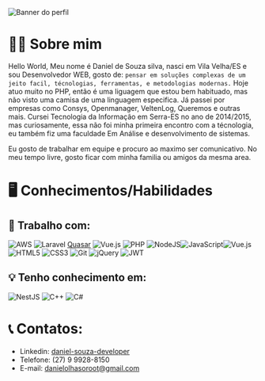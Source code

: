 ![Banner do perfil](https://i.ibb.co/Qr1j6TH/Banner-README.png)

# 🙋‍♂️ Sobre mim
Hello World, Meu nome é Daniel de Souza silva, nasci em Vila Velha/ES e sou Desenvolvedor WEB, gosto de: `pensar em soluções complexas de um jeito facil, técnologias, ferramentas, e metodologias modernas.`
Hoje atuo muito no PHP, então é uma liguagem que estou bem habituado, mas não visto uma camisa de uma linguagem especifica.
Já passei por empresas como Consys, Openmanager, VeltenLog, Queremos e outras mais. Cursei Tecnologia da Informação em Serra-ES no ano de 2014/2015, mas curiosamente, essa não foi minha primeira encontro com a técnologia, eu também fiz uma faculdade Em Análise e desenvolvimento de sistemas.

Eu gosto de trabalhar em equipe e procuro ao maximo ser comunicativo. No meu tempo livre, gosto ficar com minha familia ou amigos da mesma area.
# 🖥️ Conhecimentos/Habilidades
## 🔧 Trabalho com:
![AWS](https://img.shields.io/badge/AWS-%23FF9900.svg?style=for-the-badge&logo=amazon-aws&logoColor=white) ![Laravel](https://img.shields.io/badge/laravel-%23FF2D20.svg?style=for-the-badge&logo=laravel&logoColor=white) [Quasar](https://img.shields.io/badge/Quasar-16B7FB?style=for-the-badge&logo=quasar&logoColor=white) ![Vue.js](https://img.shields.io/badge/vuejs-%2335495e.svg?style=for-the-badge&logo=vuedotjs&logoColor=%234FC08D) ![PHP](https://img.shields.io/badge/php-%23777BB4.svg?style=for-the-badge&logo=php&logoColor=white) ![NodeJS](https://img.shields.io/badge/node.js-6DA55F?style=for-the-badge&logo=node.js&logoColor=white)![JavaScript](https://img.shields.io/badge/javascript-%23323330.svg?style=for-the-badge&logo=javascript&logoColor=%23F7DF1E)![Vue.js](https://img.shields.io/badge/vuejs-%2335495e.svg?style=for-the-badge&logo=vuedotjs&logoColor=%234FC08D) ![HTML5](https://img.shields.io/badge/html5-%23E34F26.svg?style=for-the-badge&logo=html5&logoColor=white) ![CSS3](https://img.shields.io/badge/css3-%231572B6.svg?style=for-the-badge&logo=css3&logoColor=white) ![Git](https://img.shields.io/badge/git-%23F05033.svg?style=for-the-badge&logo=git&logoColor=white) ![jQuery](https://img.shields.io/badge/jquery-%230769AD.svg?style=for-the-badge&logo=jquery&logoColor=white) ![JWT](https://img.shields.io/badge/JWT-black?style=for-the-badge&logo=JSON%20web%20tokens)

## 💡 Tenho conhecimento em:
![NestJS](https://img.shields.io/badge/nestjs-%23E0234E.svg?style=for-the-badge&logo=nestjs&logoColor=white) ![C++](https://img.shields.io/badge/c++-%2300599C.svg?style=for-the-badge&logo=c%2B%2B&logoColor=white) ![C#](https://img.shields.io/badge/c%23-%23239120.svg?style=for-the-badge&logo=c-sharp&logoColor=white)


# 📞 Contatos:
- Linkedin: [daniel-souza-developer](https://www.linkedin.com/in/daniel-souza-developer/)
- Telefone: (27) 9 9928-8150
- E-mail: danielolhasoroot@gmail.com
